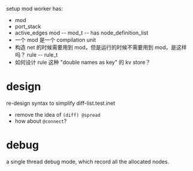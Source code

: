 setup mod
worker has:
- mod
- port_stack
- active_edges
mod -- mod_t -- has node_definition_list
- 一个 mod 是一个 compilation unit
- 构造 net 的时候需要用到 mod，但是运行的时候不需要用到 mod，是这样吗？
rule -- rule_t
- 如何设计 rule 这种 "double names as key" 的 kv store？

# design

re-design syntax to simplify diff-list.test.inet

- remove the idea of `(diff) @spread`
- how about `@connect`?

# debug

a single thread debug mode, which record all the allocated nodes.
